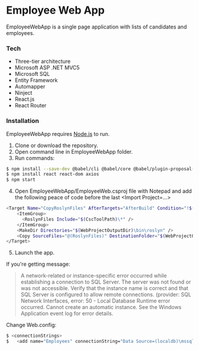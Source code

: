 # Employee Web App

EmployeeWebApp is a single page application with lists of candidates and employees.

### Tech

* Three-tier architecture
* Microsoft ASP .NET MVC5
* Microsoft SQL
* Entity Framework
* Automapper
* Ninject
* React.js
* React Router


### Installation

EmployeeWebApp requires [Node.js](https://nodejs.org/) to run.

1. Clone or download the repository.
2. Open command line in EmployeeWebApp folder.
3. Run commands:

```sh
$ npm install --save-dev @babel/cli @babel/core @babel/plugin-proposal-class-properties @babel/preset-env @babel/preset-react babel-loader webpack webpack-cli webpack-notifier
$ npm install react react-dom axios
$ npm start
```
4. Open EmployeeWebApp/EmployeeWeb.csproj file with Notepad and add the following peace of code before the last \<Import Project=...\>

```sh
<Target Name="CopyRoslynFiles" AfterTargets="AfterBuild" Condition="!$(Disable_CopyWebApplication) And '$(OutDir)' != '$(OutputPath)'">
    <ItemGroup>
      <RoslynFiles Include="$(CscToolPath)\*" />
    </ItemGroup>
    <MakeDir Directories="$(WebProjectOutputDir)\bin\roslyn" />
    <Copy SourceFiles="@(RoslynFiles)" DestinationFolder="$(WebProjectOutputDir)\bin\roslyn" SkipUnchangedFiles="true" Retries="$(CopyRetryCount)" RetryDelayMilliseconds="$(CopyRetryDelayMilliseconds)" />
</Target>
```
5. Launch the app.

If you're getting message: 
>A network-related or instance-specific error occurred while establishing a connection to SQL Server. The server was not found or was not accessible. Verify that the instance name is correct and that SQL Server is configured to allow remote connections. (provider: SQL Network Interfaces, error: 50 - Local Database Runtime error occurred. Cannot create an automatic instance. See the Windows Application event log for error details.

Change Web.config: 

```sh
$ <connectionStrings>
$   <add name="Employees" connectionString="Data Source=(localdb)\mssqllocaldb; ...
```

